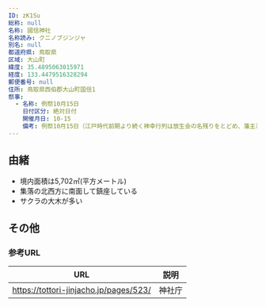 ```yaml
---
ID: zK1Su
総称: null
名称: 國信神社
名称読み: クニノブジンジャ
別名: null
都道府県: 鳥取県
区域: 大山町
緯度: 35.4895063015971
経度: 133.4479516328294
郵便番号: null
住所: 鳥取県西伯郡大山町国信1
祭事:
  - 名称: 例祭10月15日
    日付区分: 絶対日付
    開催月日: 10-15
    備考: 例祭10月15日（江戸時代前期より続く神幸行列は放生会の名残りをとどめ、藩主池田氏の裁許状も現存する。供奉者280人、道具持物98組、）
---
```


## 由緒

- 境内面積は5,702㎡(平方メートル)
- 集落の北西方に南面して鎮座している
- サクラの大木が多い

## その他

### 参考URL

| URL                                    | 説明   |
| -------------------------------------- | ------ |
| https://tottori-jinjacho.jp/pages/523/ | 神社庁 |
